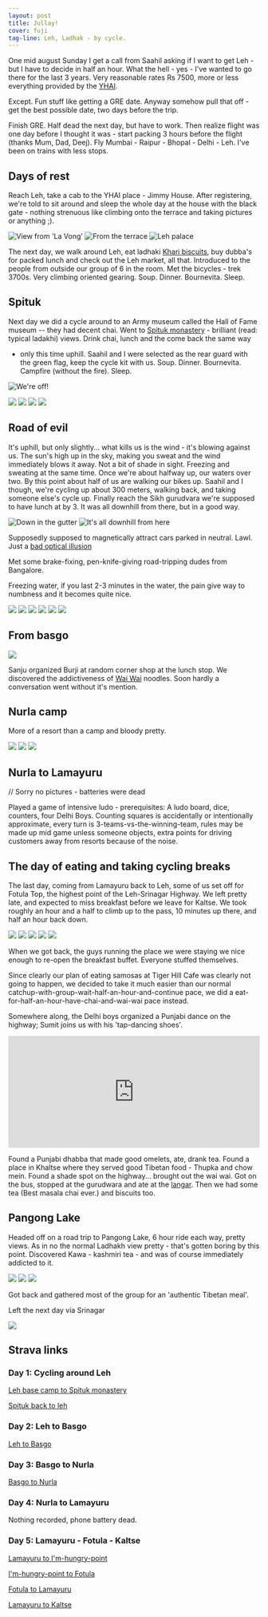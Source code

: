 ```yaml
---
layout: post
title: Jullay!
cover: fuji
tag-line: Leh, Ladhak - by cycle.
---
```


One mid august Sunday I get a call from Saahil asking if I want to get Leh -
but I have to decide in half an hour. What the hell - yes - I've wanted to go
there for the last 3 years. Very reasonable rates Rs 7500, more or less
everything provided by the [YHAI](yhaindia.org).

Except. Fun stuff like getting a GRE date. Anyway somehow pull that off - get
the best possible date, two days before the trip.

Finish GRE. Half dead the next day, but have to work. Then realize flight was
one day before I thought it was - start packing 3 hours before the flight
(thanks Mum, Dad, Deej). Fly Mumbai - Raipur - Bhopal - Delhi - Leh. I've been
on trains with less stops.

Days of rest
-----------

Reach Leh, take a cab to the YHAI place - Jimmy House. After registering, we're
told to sit around and sleep the whole day at the house with the black gate -
nothing strenuous like climbing onto the terrace and taking pictures or
anything ;).

![View from 'La Vong'](/images/leh/la-vong-view-teddy.jpg)
![From the terrace](/images/leh/la-vong-view-sunju-saahil.jpg)
![Leh palace](/images/leh/la-vong-leh-palace.jpg)

The next day, we walk around Leh, eat ladhaki [Khari biscuits][], buy dubba's
for packed lunch and  check out the Leh market, all that. Introduced to the
people from outside our group of 6 in the room. Met the bicycles - trek 3700s.
Very climbing oriented gearing. Soup. Dinner. Bournevita. Sleep.

[Khari biscuits]: http://www.google.com/search?q=khari+biscuit

Spituk
------

Next day we did a cycle around to an Army museum called the Hall of Fame museum
-- they had decent chai. Went to [Spituk monastery] - brilliant
(read: typical ladakhi) views. Drink chai, lunch and the come back the same way
- only this time uphill. Saahil and I were selected as the rear guard with the
green flag, keep the cycle kit with us. Soup. Dinner. Bournevita. Campfire
(without the fire). Sleep.

[Spituk monastery]: http://en.wikipedia.org/wiki/Spituk_Monastery

![We're off!](/images/leh/day-one-we-re-off.jpg)

![](/images/leh/spituk-pana-saahil-saif-arun.jpg)
![](/images/leh/spituk-view.jpg)
![](/images/leh/spituk-view-saahil-flags-drown.jpg)
![](/images/leh/spituk-view-saahil-flags.jpg)


Road of evil
------------

It's uphill, but only slightly... what kills us is the wind - it's blowing
against us. The sun's high up in the sky, making you sweat and the wind
immediately blows it away.  Not a bit of shade in sight. Freezing and sweating
at the same time. Once we're about halfway up, our waters over two. By this
point about half of us are walking our bikes up. Saahil and I though, we're
cycling up about 300 meters, walking back, and taking someone else's cycle up.
Finally reach the Sikh gurudvara we're supposed to have lunch at by 3. It was
all downhill from there, but in a good way. 

![Down in the gutter](/images/leh/road-of-evil.jpg)
![It's all downhill from here](/images/leh/all-downhill.jpg)

Supposedly supposed to magnetically attract cars parked in neutral. Lawl. Just
a [bad optical illusion][magnetic hill]

Met some brake-fixing, pen-knife-giving road-tripping dudes from Bangalore.

[magnetic hill]: http://en.wikipedia.org/wiki/Magnetic_hill

Freezing water, if you last 2-3 minutes in the water, the pain give way to
numbness and it becomes quite nice.

![](/images/leh/indus-banks-handlebar.jpg)
![](/images/leh/indus-banks-valley-view.jpg)
![](/images/leh/indus-chilling-on-the.jpg)
![](/images/leh/indus-pano.jpg)
![](/images/leh/indus-view-of-bridge.jpg)
![](/images/leh/indus-view-of.jpg)

<!-- Kids at basgo; ask Madhuri for pics -->

From basgo
----------

![](/images/leh/nurla-bus.jpg)

Sanju organized Burji at random corner shop at the lunch stop. We discovered
the addictiveness of [Wai Wai][] noodles. Soon hardly a conversation went
without it's mention.

[Wai Wai]: http://en.wikipedia.org/wiki/Wai_Wai_(food)

Nurla camp
----------

More of a resort than a camp and bloody pretty.

![](/images/leh/nurla-chilling-rocks.jpg)
![](/images/leh/nurla-sunrise-flags.jpg)
![](/images/leh/nurla-viewing-the-view.jpg)


Nurla to Lamayuru
-----------------

// Sorry no pictures - batteries were dead

Played a game of intensive ludo - prerequisites: A ludo board, dice, counters,
four Delhi Boys. Counting squares is accidentally or intentionally approximate,
every turn is 3-teams-vs-the-winning-team, rules may be made up mid game unless
someone objects, extra points for driving customers away from resorts because
of the noise.

The day of eating and taking cycling breaks
-------------------------------------------

The last day, coming from Lamayuru back to Leh, some of us set off for Fotula
Top, the highest point of the Leh-Srinagar Highway. We left pretty late, and
expected to miss breakfast before we leave for Kaltse. We took roughly an hour
and a half to climb up to the pass, 10 minutes up there, and half an hour back
down.

![](/images/leh/lamayuru-fotula-trippy-flags.jpg)
![](/images/leh/lamayuru-fotula-trippy-flags-w-people.jpg)
![](/images/leh/lamayuru-fotula-view.jpg)
![](/images/leh/lamayuru-fotula-view-saahil.jpg)
![](/images/leh/lamayuru-sumit-guardtower.jpg)

When we got back, the guys running the place we were staying we nice
enough to re-open the breakfast buffet. Everyone stuffed themselves.

Since clearly our plan of eating samosas at Tiger Hill Cafe was clearly not
going to happen, we decided to take it much easier than our normal
catchup-with-group-wait-half-an-hour-and-continue pace, we did a
eat-for-half-an-hour-have-chai-and-wai-wai pace instead.

Somewhere along, the Delhi boys organized a Punjabi dance on the highway; Sumit
joins us with his 'tap-dancing shoes'.

<iframe
    src="https://www.facebook.com/video/embed?video_id=10151941803272612"
    width="100%" height="224" frameborder="0">
</iframe>

Found a Punjabi dhabba that made good omelets, ate, drank tea. Found a place in
Khaltse where they served good Tibetan food - Thupka and chow mein. Found a
shade spot on the highway... brought out the wai wai.  Got on the bus, stopped
at the gurudwara and ate at the [langar][]. Then we had some tea (Best masala
chai ever.) and biscuits too.

[langar]: http://en.wikipedia.org/wiki/Langar_(Sikhism)

Pangong Lake
------------

Headed off on a road trip to Pangong Lake, 6 hour ride each way, pretty views.
As in no the normal Ladhakh view pretty - that's gotten boring by this point.
Discovered Kawa - kashmiri tea - and was of course immediately addicted to it. 

![](/images/leh/pangong-not-being-chased.jpg)
![](/images/leh/pangong-arun-view.jpg)
![](/images/leh/pangong-view-water.jpg)

Got back and gathered most of the  group for an 'authentic Tibetan meal'.

Left the next day via Srinagar

![](/images/leh/srinagar-boat-houses.jpg)

Strava links
------------

### Day 1: Cycling around Leh

[Leh base camp to Spituk monastery](http://www.strava.com/activities/83921515)

[Spituk back to leh](http://www.strava.com/activities/83921446)

### Day 2: Leh to Basgo

[Leh to Basgo](http://www.strava.com/activities/83921390)

### Day 3: Basgo to Nurla

[Basgo to Nurla](http://www.strava.com/activities/83921205)

### Day 4: Nurla to Lamayuru

Nothing recorded, phone battery dead.

### Day 5: Lamayuru - Fotula - Kaltse

[Lamayuru to I'm-hungry-point](http://www.strava.com/activities/83921016)

[I'm-hungry-point to Fotula](http://www.strava.com/activities/83920968)

[Fotula to Lamayuru](http://www.strava.com/activities/83920943)

[Lamayuru to Kaltse](http://www.strava.com/activities/83920924)
